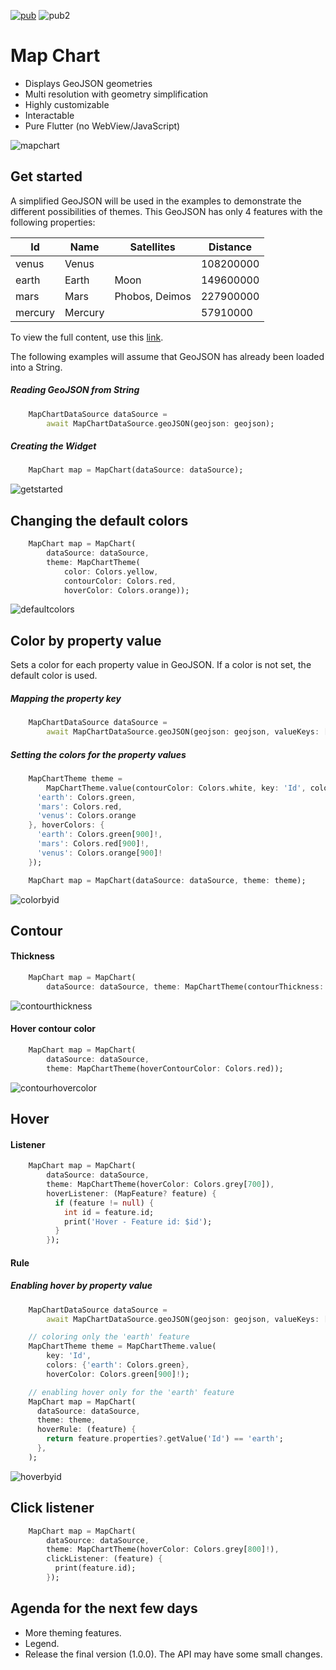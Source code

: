 [![pub](https://img.shields.io/pub/v/mapchart.svg)](https://pub.dev/packages/mapchart) ![pub2](https://img.shields.io/badge/final%20version-as%20soon%20as%20possible-blue)

# Map Chart

* Displays GeoJSON geometries
* Multi resolution with geometry simplification
* Highly customizable
* Interactable
* Pure Flutter (no WebView/JavaScript)

![mapchart](https://raw.githubusercontent.com/caduandrade/images/main/mapchart/mapchart.gif)

## Get started

A simplified GeoJSON will be used in the examples to demonstrate the different possibilities of themes. This GeoJSON has only 4 features with the following properties:

Id | Name | Satellites | Distance
--- | --- | --- | ---
venus | Venus | | 108200000
earth | Earth | Moon | 149600000
mars | Mars | Phobos, Deimos | 227900000
mercury | Mercury | | 57910000

To view the full content, use this [link](https://raw.githubusercontent.com/caduandrade/mapchart_flutter/main/demo/assets/example.json).

The following examples will assume that GeoJSON has already been loaded into a String.

##### Reading GeoJSON from String

```dart
    MapChartDataSource dataSource =
        await MapChartDataSource.geoJSON(geojson: geojson);
```

##### Creating the Widget

```dart
    MapChart map = MapChart(dataSource: dataSource);
```

![getstarted](https://raw.githubusercontent.com/caduandrade/images/main/mapchart/get_started.png)

## Changing the default colors

```dart
    MapChart map = MapChart(
        dataSource: dataSource,
        theme: MapChartTheme(
            color: Colors.yellow,
            contourColor: Colors.red,
            hoverColor: Colors.orange));
```

![defaultcolors](https://raw.githubusercontent.com/caduandrade/images/main/mapchart/default_colors.png)

## Color by property value

Sets a color for each property value in GeoJSON. If a color is not set, the default color is used.

##### Mapping the property key

```dart
    MapChartDataSource dataSource =
        await MapChartDataSource.geoJSON(geojson: geojson, valueKeys: ['Id']);
```

##### Setting the colors for the property values

```dart
    MapChartTheme theme =
        MapChartTheme.value(contourColor: Colors.white, key: 'Id', colors: {
      'earth': Colors.green,
      'mars': Colors.red,
      'venus': Colors.orange
    }, hoverColors: {
      'earth': Colors.green[900]!,
      'mars': Colors.red[900]!,
      'venus': Colors.orange[900]!
    });

    MapChart map = MapChart(dataSource: dataSource, theme: theme);
```

![colorbyid](https://raw.githubusercontent.com/caduandrade/images/main/mapchart/color_by_value.gif)

## Contour

#### Thickness

```dart
    MapChart map = MapChart(
        dataSource: dataSource, theme: MapChartTheme(contourThickness: 3));
```

![contourthickness](https://raw.githubusercontent.com/caduandrade/images/main/mapchart/contour_thickness.png)

#### Hover contour color

```dart
    MapChart map = MapChart(
        dataSource: dataSource,
        theme: MapChartTheme(hoverContourColor: Colors.red));
```

![contourhovercolor](https://raw.githubusercontent.com/caduandrade/images/main/mapchart/hover_contour.png)

## Hover

#### Listener

```dart
    MapChart map = MapChart(
        dataSource: dataSource,
        theme: MapChartTheme(hoverColor: Colors.grey[700]),
        hoverListener: (MapFeature? feature) {
          if (feature != null) {
            int id = feature.id;
            print('Hover - Feature id: $id');
          }
        });
```

#### Rule

##### Enabling hover by property value

```dart
    MapChartDataSource dataSource =
        await MapChartDataSource.geoJSON(geojson: geojson, valueKeys: ['Id']);
```

```dart
    // coloring only the 'earth' feature
    MapChartTheme theme = MapChartTheme.value(
        key: 'Id',
        colors: {'earth': Colors.green},
        hoverColor: Colors.green[900]!);

    // enabling hover only for the 'earth' feature
    MapChart map = MapChart(
      dataSource: dataSource,
      theme: theme,
      hoverRule: (feature) {
        return feature.properties?.getValue('Id') == 'earth';
      },
    );
```

![hoverbyid](https://raw.githubusercontent.com/caduandrade/images/main/mapchart/enable_hover_by_value.gif)

## Click listener

```dart
    MapChart map = MapChart(
        dataSource: dataSource,
        theme: MapChartTheme(hoverColor: Colors.grey[800]!),
        clickListener: (feature) {
          print(feature.id);
        });
```

## Agenda for the next few days

* More theming features.
* Legend.
* Release the final version (1.0.0). The API may have some small changes.